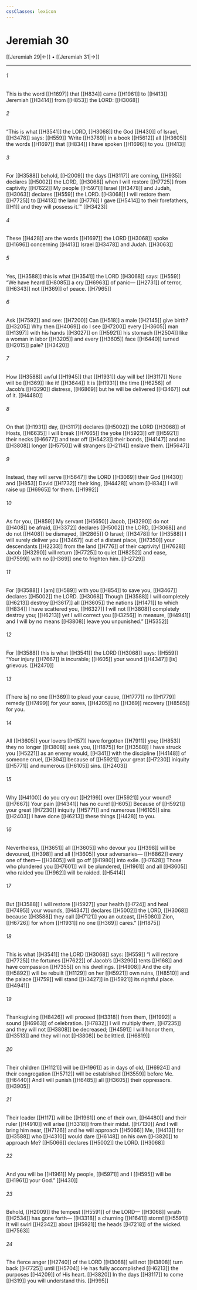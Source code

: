 ```yaml
---
cssClasses: lexicon
---
```


# Jeremiah 30

[[Jeremiah 29|←]] • [[Jeremiah 31|→]]

---

###### 1
This is the word [[H1697]] that [[H834]] came [[H1961]] to [[H413]] Jeremiah [[H3414]] from [[H853]] the LORD: [[H3068]]

###### 2
“This is what [[H3541]] the LORD, [[H3068]] the God [[H430]] of Israel, [[H3478]] says: [[H559]] ‘Write [[H3789]] in a book [[H5612]] all [[H3605]] the words [[H1697]] that [[H834]] I have spoken [[H1696]] to you. [[H413]]

###### 3
For [[H3588]] behold, [[H2009]] the days [[H3117]] are coming, [[H935]] declares [[H5002]] the LORD, [[H3068]] when I will restore [[H7725]] from captivity [[H7622]] My people [[H5971]] Israel [[H3478]] and Judah, [[H3063]] declares [[H559]] the LORD. [[H3068]] I will restore them [[H7725]] to [[H413]] the land [[H776]] I gave [[H5414]] to their forefathers, [[H1]] and they will possess it.’” [[H3423]]

###### 4
These [[H428]] are the words [[H1697]] the LORD [[H3068]] spoke [[H1696]] concerning [[H413]] Israel [[H3478]] and Judah. [[H3063]]

###### 5
Yes, [[H3588]] this is what [[H3541]] the LORD [[H3068]] says: [[H559]] “We have heard [[H8085]] a cry [[H6963]] of panic— [[H2731]] of terror, [[H6343]] not [[H369]] of peace. [[H7965]]

###### 6
Ask [[H7592]] and see: [[H7200]] Can [[H518]] a male [[H2145]] give birth? [[H3205]] Why then [[H4069]] do I see [[H7200]] every [[H3605]] man [[H1397]] with his hands [[H3027]] on [[H5921]] his stomach [[H2504]] like a woman in labor [[H3205]] and every [[H3605]] face [[H6440]] turned [[H2015]] pale? [[H3420]]

###### 7
How [[H3588]] awful [[H1945]] that [[H1931]] day will be! [[H3117]] None will be [[H369]] like it! [[H3644]] It is [[H1931]] the time [[H6256]] of Jacob’s [[H3290]] distress, [[H6869]] but he will be delivered [[H3467]] out of it. [[H4480]]

###### 8
On that [[H1931]] day, [[H3117]] declares [[H5002]] the LORD [[H3068]] of Hosts, [[H6635]] I will break [[H7665]] the yoke [[H5923]] off [[H5921]] their necks [[H6677]] and tear off [[H5423]] their bonds, [[H4147]] and no [[H3808]] longer [[H5750]] will strangers [[H2114]] enslave them. [[H5647]]

###### 9
Instead, they will serve [[H5647]] the LORD [[H3069]] their God [[H430]] and [[H853]] David [[H1732]] their king, [[H4428]] whom [[H834]] I will raise up [[H6965]] for them. [[H1992]]

###### 10
As for you, [[H859]] My servant [[H5650]] Jacob, [[H3290]] do not [[H408]] be afraid, [[H3372]] declares [[H5002]] the LORD, [[H3068]] and do not [[H408]] be dismayed, [[H2865]] O Israel; [[H3478]] for [[H3588]] I will surely deliver you [[H3467]] out of a distant place, [[H7350]] your descendants [[H2233]] from the land [[H776]] of their captivity! [[H7628]] Jacob [[H3290]] will return [[H7725]] to quiet [[H8252]] and ease, [[H7599]] with no [[H369]] one to frighten him. [[H2729]]

###### 11
For [[H3588]] I [am] [[H589]] with you [[H854]] to save you, [[H3467]] declares [[H5002]] the LORD. [[H3068]] Though [[H3588]] I will completely [[H6213]] destroy [[H3617]] all [[H3605]] the nations [[H1471]] to which [[H834]] I have scattered you, [[H6327]] I will not [[H3808]] completely destroy you; [[H6213]] yet I will correct you [[H3256]] in measure, [[H4941]] and I will by no means [[H3808]] leave you unpunished.” [[H5352]]

###### 12
For [[H3588]] this is what [[H3541]] the LORD [[H3068]] says: [[H559]] “Your injury [[H7667]] is incurable; [[H605]] your wound [[H4347]] [is] grievous. [[H2470]]

###### 13
[There is] no one [[H369]] to plead your cause, [[H1777]] no [[H1779]] remedy [[H7499]] for your sores, [[H4205]] no [[H369]] recovery [[H8585]] for you. 

###### 14
All [[H3605]] your lovers [[H157]] have forgotten [[H7911]] you; [[H853]] they no longer [[H3808]] seek you, [[H1875]] for [[H3588]] I have struck you [[H5221]] as an enemy would, [[H341]] with the discipline [[H4148]] of someone cruel, [[H394]] because of [[H5921]] your great [[H7230]] iniquity [[H5771]] and numerous [[H6105]] sins. [[H2403]]

###### 15
Why [[H4100]] do you cry out [[H2199]] over [[H5921]] your wound? [[H7667]] Your pain [[H4341]] has no cure! [[H605]] Because of [[H5921]] your great [[H7230]] iniquity [[H5771]] and numerous [[H6105]] sins [[H2403]] I have done [[H6213]] these things [[H428]] to you. 

###### 16
Nevertheless, [[H3651]] all [[H3605]] who devour you [[H398]] will be devoured, [[H398]] and all [[H3605]] your adversaries— [[H6862]] every one of them— [[H3605]] will go off [[H1980]] into exile. [[H7628]] Those who plundered you [[H7601]] will be plundered, [[H1961]] and all [[H3605]] who raided you [[H962]] will be raided. [[H5414]]

###### 17
But [[H3588]] I will restore [[H5927]] your health [[H724]] and heal [[H7495]] your wounds, [[H4347]] declares [[H5002]] the LORD, [[H3068]] because [[H3588]] they call [[H7121]] you  an outcast, [[H5080]] Zion, [[H6726]] for whom [[H1931]] no one [[H369]] cares.” [[H1875]]

###### 18
This is what [[H3541]] the LORD [[H3068]] says: [[H559]] “I will restore [[H7725]] the fortunes [[H7622]] of Jacob’s [[H3290]] tents [[H168]] and have compassion [[H7355]] on his dwellings. [[H4908]] And the city [[H5892]] will be rebuilt [[H1129]] on her [[H5921]] own ruins, [[H8510]] and the palace [[H759]] will stand [[H3427]] in [[H5921]] its rightful place. [[H4941]]

###### 19
Thanksgiving [[H8426]] will proceed [[H3318]] from them, [[H1992]] a sound [[H6963]] of celebration. [[H7832]] I will multiply them, [[H7235]] and they will not [[H3808]] be decreased; [[H4591]] I will honor them, [[H3513]] and they will not [[H3808]] be belittled. [[H6819]]

###### 20
Their children [[H1121]] will be [[H1961]] as in days of old, [[H6924]] and their congregation [[H5712]] will be established [[H3559]] before Me. [[H6440]] And I will punish [[H6485]] all [[H3605]] their oppressors. [[H3905]]

###### 21
Their leader [[H117]] will be [[H1961]] one of their own, [[H4480]] and their ruler [[H4910]] will arise [[H3318]] from their midst. [[H7130]] And I will bring him near, [[H7126]] and he will approach [[H5066]] Me, [[H413]] for [[H3588]] who [[H4310]] would dare [[H6148]] on his own [[H3820]] to approach Me? [[H5066]] declares [[H5002]] the LORD. [[H3068]]

###### 22
And you will be [[H1961]] My people, [[H5971]] and I [[H595]] will be [[H1961]] your God.” [[H430]]

###### 23
Behold, [[H2009]] the tempest [[H5591]] of the LORD— [[H3068]] wrath [[H2534]] has gone forth— [[H3318]] a churning [[H1641]] storm! [[H5591]] It will swirl [[H2342]] about [[H5921]] the heads [[H7218]] of the wicked. [[H7563]]

###### 24
The fierce anger [[H2740]] of the LORD [[H3068]] will not [[H3808]] turn back [[H7725]] until [[H5704]] He has fully accomplished [[H6213]] the purposes [[H4209]] of His heart. [[H3820]] In the days [[H3117]] to come [[H319]] you will understand this. [[H995]]

